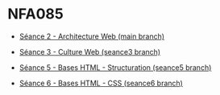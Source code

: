 # NFA085

- [Séance 2 - Architecture Web (main branch)](https://github.com/scarabe22/nfa085/tree/main) 
  
- [Séance 3 - Culture Web (seance3 branch)](https://github.com/scarabe22/nfa085/tree/seance3)

- [Séance 5 - Bases HTML - Structuration (seance5 branch)](https://scarabe22.github.io/nfa085/)

- [Séance 6 - Bases HTML - CSS (seance6 branch)](https://scarabe22.github.io/nfa085/)
